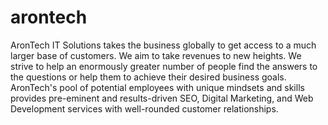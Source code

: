 # arontech
AronTech IT Solutions takes the business globally to get access to a much larger base of customers. We aim to take revenues to new heights. We strive to help an enormously greater number of people find the answers to the questions or help them to achieve their desired business goals. AronTech's pool of potential employees with unique mindsets and skills provides pre-eminent and results-driven SEO, Digital Marketing, and Web Development services with well-rounded customer relationships.
